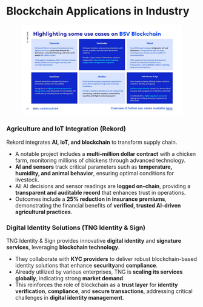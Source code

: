 # Blockchain Applications in Industry

<figure><img src="../../../.gitbook/assets/Slide34.jpg" alt=""><figcaption></figcaption></figure>

### Agriculture and IoT Integration (Rekord)

Rekord integrates **AI, IoT, and blockchain** to transform supply chain.

* A notable project includes a **multi-million dollar contract** with a chicken farm, monitoring millions of chickens through advanced technology.
* **AI and sensors** track critical parameters such as **temperature, humidity, and animal behavior**, ensuring optimal conditions for livestock.
* All AI decisions and sensor readings are **logged on-chain**, providing a **transparent and auditable record** that enhances trust in operations.
* Outcomes include a **25% reduction in insurance premiums**, demonstrating the financial benefits of **verified, trusted AI-driven agricultural practices**.

### Digital Identity Solutions (TNG Identity & Sign)

TNG Identity & Sign provides innovative **digital identity** and **signature services**, leveraging **blockchain technology**.

* They collaborate with **KYC providers** to deliver robust blockchain-based identity solutions that enhance **security**and **compliance**.
* Already utilized by various enterprises, TNG is **scaling its services globally**, indicating strong **market demand**.
* This reinforces the role of blockchain as a **trust layer** for **identity verification**, **compliance**, and **secure transactions**, addressing critical challenges in **digital identity management**.
